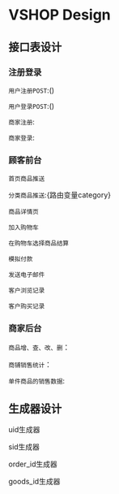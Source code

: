 # VSHOP Design

## 接口表设计

### 注册登录

`用户注册POST`:()

`用户登录POST`:()

`商家注册`: 

`商家登录`:

### 顾客前台

`首页商品推送`

`分类商品推送`:{路由变量category}

`商品详情页`

`加入购物车`

`在购物车选择商品结算`

`模拟付款`

`发送电子邮件`

`客户浏览记录`

`客户购买记录`

### 商家后台

`商品增、查、改、删`：

`商铺销售统计`：

`单件商品的销售数据`:

## 生成器设计

uid生成器

sid生成器

order_id生成器

goods_id生成器